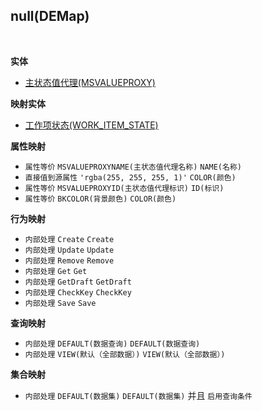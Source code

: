 ## null(DEMap) <!-- {docsify-ignore-all} -->



<br>

<p class="panel-title"><b>实体</b></p>

* [主状态值代理(MSVALUEPROXY)](module/Base/MSVALUEPROXY)

<p class="panel-title"><b>映射实体</b></p>

* [工作项状态(WORK_ITEM_STATE)](module/ProjMgmt/WORK_ITEM_STATE)


<p class="panel-title"><b>属性映射</b></p>

* `属性等价`
`MSVALUEPROXYNAME(主状态值代理名称)` <i class="fa fa-angle-double-right"/></i> `NAME(名称)`
* `直接值到源属性`
`'rgba(255, 255, 255, 1)'` <i class="fa fa-angle-double-right"/></i> `COLOR(颜色)`
* `属性等价`
`MSVALUEPROXYID(主状态值代理标识)` <i class="fa fa-angle-double-right"/></i> `ID(标识)`
* `属性等价`
`BKCOLOR(背景颜色)` <i class="fa fa-angle-double-right"/></i> `COLOR(颜色)`

<p class="panel-title"><b>行为映射</b></p>

* `内部处理`
`Create` <i class="fa fa-angle-double-right"/></i> `Create`
* `内部处理`
`Update` <i class="fa fa-angle-double-right"/></i> `Update`
* `内部处理`
`Remove` <i class="fa fa-angle-double-right"/></i> `Remove`
* `内部处理`
`Get` <i class="fa fa-angle-double-right"/></i> `Get`
* `内部处理`
`GetDraft` <i class="fa fa-angle-double-right"/></i> `GetDraft`
* `内部处理`
`CheckKey` <i class="fa fa-angle-double-right"/></i> `CheckKey`
* `内部处理`
`Save` <i class="fa fa-angle-double-right"/></i> `Save`

<p class="panel-title"><b>查询映射</b></p>

* `内部处理`
`DEFAULT(数据查询)` <i class="fa fa-angle-double-right"/></i> `DEFAULT(数据查询)` 
* `内部处理`
`VIEW(默认（全部数据）)` <i class="fa fa-angle-double-right"/></i> `VIEW(默认（全部数据）)` 

<p class="panel-title"><b>集合映射</b></p>

* `内部处理`
`DEFAULT(数据集)` <i class="fa fa-angle-double-right"/></i> `DEFAULT(数据集)` 并且 `启用查询条件`
